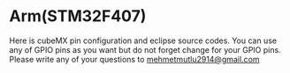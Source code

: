 # Arm(STM32F407)
Here is cubeMX pin configuration and eclipse source codes. You can use any of GPIO pins as you want but do not forget 
change for your GPIO pins.
Please write any of your questions to mehmetmutlu2914@gmail.com

